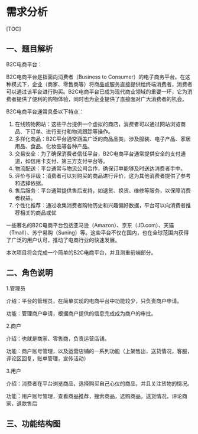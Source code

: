 # 需求分析

[TOC]



## 一、题目解析

B2C电商平台：

B2C电商平台是指面向消费者（Business to Consumer）的电子商务平台。在这种模式下，企业（商家、零售商等）将商品或服务直接提供给终端消费者，消费者可以通过该平台进行购买。B2C电商平台已成为现代商业领域的重要一环，它为消费者提供了便利的购物体验，同时也为企业提供了直接面对广大消费者的机会。

B2C电商平台通常具备以下特点： 

1. 在线购物网站：这些平台提供一个虚拟的商店，消费者可以通过网站浏览商品、下订单、进行支付和物流跟踪等操作。 
2. 多样化商品：B2C平台通常涵盖广泛的商品品类，涉及服装、电子产品、家居用品、食品、化妆品等各种产品。 
3. 交易安全：为了确保消费者信任平台，B2C电商平台通常提供安全的支付通道，如信用卡支付、第三方支付平台等。 
4. 物流配送：平台通常与物流公司合作，确保订单能够及时送达消费者手中。 
5. 评价与评级：消费者可以对购买的商品进行评价，这为其他消费者提供了参考和选择依据。 
6. 售后服务：平台通常提供售后支持，如退货、换货、维修等服务，以保障消费者权益。 
7. 个性化推荐：通过收集消费者购物历史和兴趣偏好数据，平台可以向消费者推荐相关的商品或优 

一些著名的B2C电商平台包括亚马逊（Amazon）、京东（JD.com）、天猫（Tmall）、苏宁易购（Suning）等。这些平台不仅在国内，也在全球范围内获得了广泛的用户认可，推动了电商行业的快速发展。 



本次项目将会完成一个简单的B2C电商平台，并且测重前端部分。



## 二、角色说明

1.管理员

介绍：平台的管理员，在简单实现的电商平台中功能较少，只负责商户申请。

功能：管理商户申请，根据商户提供的信息完成成为商户的审批。



2.商户

介绍：也就是商家、零售商，负责运营店铺。

功能：商户账号管理，以及运营店铺的一系列功能（上架售出，送货情况，客服，评论区回复，账单管理，宣传活动）



3.用户

介绍：消费者在平台浏览商品，选择购买自己心仪的商品，并且关注货物的情况。

功能：用户账号管理，查看商品推荐，搜索商品，选购商品，送货情况，评论商家，退款售后



## 三、功能结构图